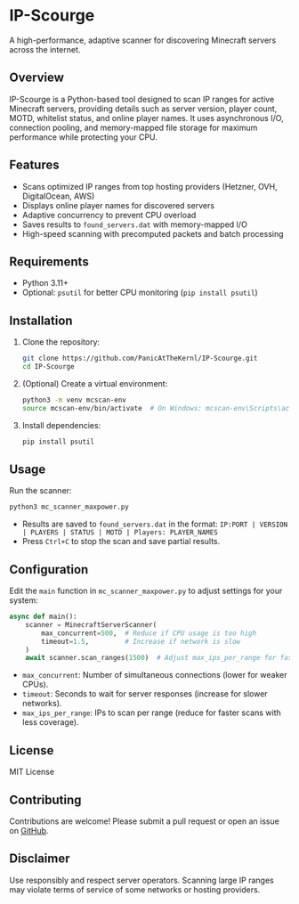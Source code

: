 # IP-Scourge

A high-performance, adaptive scanner for discovering Minecraft servers across the internet.

## Overview

IP-Scourge is a Python-based tool designed to scan IP ranges for active Minecraft servers, providing details such as server version, player count, MOTD, whitelist status, and online player names. It uses asynchronous I/O, connection pooling, and memory-mapped file storage for maximum performance while protecting your CPU.

## Features

- Scans optimized IP ranges from top hosting providers (Hetzner, OVH, DigitalOcean, AWS)
- Displays online player names for discovered servers
- Adaptive concurrency to prevent CPU overload
- Saves results to `found_servers.dat` with memory-mapped I/O
- High-speed scanning with precomputed packets and batch processing

## Requirements

- Python 3.11+
- Optional: `psutil` for better CPU monitoring (`pip install psutil`)

## Installation

1. Clone the repository:
   ```bash
   git clone https://github.com/PanicAtTheKernl/IP-Scourge.git
   cd IP-Scourge
   ```

2. (Optional) Create a virtual environment:
   ```bash
   python3 -m venv mcscan-env
   source mcscan-env/bin/activate  # On Windows: mcscan-env\Scripts\activate
   ```

3. Install dependencies:
   ```bash
   pip install psutil
   ```

## Usage

Run the scanner:
```bash
python3 mc_scanner_maxpower.py
```

- Results are saved to `found_servers.dat` in the format: `IP:PORT | VERSION | PLAYERS | STATUS | MOTD | Players: PLAYER_NAMES`
- Press `Ctrl+C` to stop the scan and save partial results.

## Configuration

Edit the `main` function in `mc_scanner_maxpower.py` to adjust settings for your system:

```python
async def main():
    scanner = MinecraftServerScanner(
        max_concurrent=500,  # Reduce if CPU usage is too high
        timeout=1.5,         # Increase if network is slow
    )
    await scanner.scan_ranges(1500)  # Adjust max_ips_per_range for faster/slower scans
```

- `max_concurrent`: Number of simultaneous connections (lower for weaker CPUs).
- `timeout`: Seconds to wait for server responses (increase for slower networks).
- `max_ips_per_range`: IPs to scan per range (reduce for faster scans with less coverage).

## License

MIT License

## Contributing

Contributions are welcome! Please submit a pull request or open an issue on [GitHub](https://github.com/PanicAtTheKernl/IP-Scourge).

## Disclaimer

Use responsibly and respect server operators. Scanning large IP ranges may violate terms of service of some networks or hosting providers.
```
